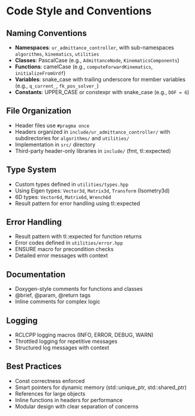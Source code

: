 # Code Style and Conventions

## Naming Conventions
- **Namespaces**: `ur_admittance_controller`, with sub-namespaces `algorithms`, `kinematics`, `utilities`
- **Classes**: PascalCase (e.g., `AdmittanceNode`, `KinematicsComponents`)
- **Functions**: camelCase (e.g., `computeForwardKinematics`, `initializeFromUrdf`)
- **Variables**: snake_case with trailing underscore for member variables (e.g., `q_current_`, `fk_pos_solver_`)
- **Constants**: UPPER_CASE or constexpr with snake_case (e.g., `DOF = 6`)

## File Organization
- Header files use `#pragma once`
- Headers organized in `include/ur_admittance_controller/` with subdirectories for `algorithms/` and `utilities/`
- Implementation in `src/` directory
- Third-party header-only libraries in `include/` (fmt, tl::expected)

## Type System
- Custom types defined in `utilities/types.hpp`
- Using Eigen types: `Vector3d`, `Matrix3d`, `Transform` (Isometry3d)
- 6D types: `Vector6d`, `Matrix6d`, `Wrench6d`
- Result<T> pattern for error handling using tl::expected

## Error Handling
- Result<T> pattern with tl::expected for function returns
- Error codes defined in `utilities/error.hpp`
- ENSURE macro for precondition checks
- Detailed error messages with context

## Documentation
- Doxygen-style comments for functions and classes
- @brief, @param, @return tags
- Inline comments for complex logic

## Logging
- RCLCPP logging macros (INFO, ERROR, DEBUG, WARN)
- Throttled logging for repetitive messages
- Structured log messages with context

## Best Practices
- Const correctness enforced
- Smart pointers for dynamic memory (std::unique_ptr, std::shared_ptr)
- References for large objects
- Inline functions in headers for performance
- Modular design with clear separation of concerns